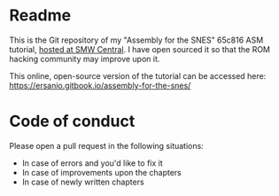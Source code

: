 # Readme
This is the Git repository of my "Assembly for the SNES" 65c816 ASM tutorial, [hosted at SMW Central](https://www.smwcentral.net/?p=section&a=details&id=14268). I have open sourced it so that the ROM hacking community may improve upon it. 

This online, open-source version of the tutorial can be accessed here: https://ersanio.gitbook.io/assembly-for-the-snes/

# Code of conduct
Please open a pull request in the following situations:

* In case of errors and you'd like to fix it
* In case of improvements upon the chapters
* In case of newly written chapters